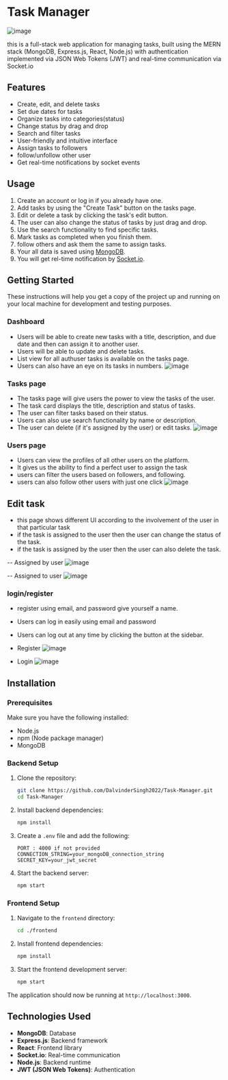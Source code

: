 # Task Manager

![image](https://github.com/DalvinderSingh2022/projectManager/assets/110463060/c597f640-3cdb-47d1-87dd-c3ca0d2a36d7)

this is a full-stack web application for managing tasks, built using the MERN stack (MongoDB, Express.js, React, Node.js) with authentication implemented via JSON Web Tokens (JWT) and real-time communication via Socket.io

## Features

- Create, edit, and delete tasks
- Set due dates for tasks
- Organize tasks into categories(status)
- Change status by drag and drop
- Search and filter tasks
- User-friendly and intuitive interface
- Assign tasks to followers
- follow/unfollow other user
- Get real-time notifications by socket events

## Usage

1. Create an account or log in if you already have one.
2. Add tasks by using the "Create Task" button on the tasks page.
3. Edit or delete a task by clicking the task's edit button.
4. The user can also change the status of tasks by just drag and drop.
5. Use the search functionality to find specific tasks.
6. Mark tasks as completed when you finish them.
7. follow others and ask them the same to assign tasks.
8. Your all data is saved using [MongoDB](https://www.mongodb.com/).
9. You will get rel-time notification by [Socket.io](https://socket.io/).

## Getting Started

These instructions will help you get a copy of the project up and running on your local machine for development and testing purposes.

### Dashboard

- Users will be able to create new tasks with a title, description, and due date and then can assign it to another user.
- Users will be able to update and delete tasks.
- List view for all authuser tasks is available on the tasks page.
- Users can also have an eye on its tasks in numbers.
  ![image](https://github.com/DalvinderSingh2022/projectManager/assets/110463060/ddfbb5fd-a9d9-4a8c-b42f-ba1536f32860)

### Tasks page

- The tasks page will give users the power to view the tasks of the user.
- The task card displays the title, description and status of tasks.
- The user can filter tasks based on their status.
- Users can also use search functionality by name or description.
- The user can delete (if it's assigned by the user) or edit tasks.
  ![image](https://github.com/DalvinderSingh2022/projectManager/assets/110463060/5e299c69-02da-4ab6-b0b7-a7956e42ca5c)

### Users page

- Users can view the profiles of all other users on the platform.
- It gives us the ability to find a perfect user to assign the task
- users can filter the users based on followers, and following.
- users can also follow other users with just one click
  ![image](https://github.com/DalvinderSingh2022/projectManager/assets/110463060/e73cf85b-800a-4c0d-b355-edc9eb5eb61c)

## Edit task

- this page shows different UI according to the involvement of the user in that particular task
- if the task is assigned to the user then the user can change the status of the task.
- if the task is assigned by the user then the user can also delete the task.

-- Assigned by user
![image](https://github.com/DalvinderSingh2022/projectManager/assets/110463060/b47a51b2-0d18-4294-a493-1df07957c3d1)

-- Assigned to user
![image](https://github.com/DalvinderSingh2022/projectManager/assets/110463060/daa8d5fa-bf33-46b4-998e-a05376a41286)

### login/register

- register using email, and password give yourself a name.
- Users can log in easily using email and password
- Users can log out at any time by clicking the button at the sidebar.

- Register
  ![image](https://github.com/DalvinderSingh2022/projectManager/assets/110463060/0d43bc01-bc6f-483a-b648-6d763905bd24)

- Login
  ![image](https://github.com/DalvinderSingh2022/projectManager/assets/110463060/c96d8ee9-59b4-4e4d-97fd-df5e1307044c)

## Installation

### Prerequisites

Make sure you have the following installed:

- Node.js
- npm (Node package manager)
- MongoDB

### Backend Setup

1. Clone the repository:

   ```sh
   git clone https://github.com/DalvinderSingh2022/Task-Manager.git
   cd Task-Manager
   ```

2. Install backend dependencies:

   ```sh
   npm install
   ```

3. Create a `.env` file and add the following:

   ```env
   PORT : 4000 if not provided
   CONNECTION_STRING=your_mongoDB_connection_string
   SECRET_KEY=your_jwt_secret
   ```

4. Start the backend server:

   ```sh
   npm start
   ```

### Frontend Setup

1. Navigate to the `frontend` directory:

   ```sh
   cd ./frontend
   ```

2. Install frontend dependencies:

   ```sh
   npm install
   ```

3. Start the frontend development server:

   ```sh
   npm start
   ```

The application should now be running at `http://localhost:3000`.

## Technologies Used

- **MongoDB**: Database
- **Express.js**: Backend framework
- **React**: Frontend library
- **Socket.io**: Real-time communication
- **Node.js**: Backend runtime
- **JWT (JSON Web Tokens)**: Authentication
